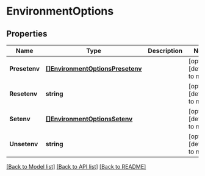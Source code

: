 # EnvironmentOptions

## Properties
Name | Type | Description | Notes
------------ | ------------- | ------------- | -------------
**Presetenv** | [**[]EnvironmentOptionsPresetenv**](environment_options_presetenv.md) |  | [optional] [default to null]
**Resetenv** | **string** |  | [optional] [default to null]
**Setenv** | [**[]EnvironmentOptionsSetenv**](environment_options_setenv.md) |  | [optional] [default to null]
**Unsetenv** | **string** |  | [optional] [default to null]

[[Back to Model list]](../README.md#documentation-for-models) [[Back to API list]](../README.md#documentation-for-api-endpoints) [[Back to README]](../README.md)


